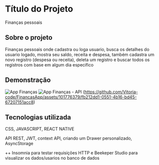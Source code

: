 
# Título do Projeto

Finanças pessoais



## Sobre o projeto
Finanças pessoais onde cadastra ou loga usuario, busca os detalhes do usuario logado, mostra seu saldo, receita e despesa, também cadastra um novo registro (despesa ou receita), deleta um registro e buscar todos os registros com base em algum dia especifico
## Demonstração


![App Finanças](https://github.com/Vitoria-code/FinancasApp/assets/101776379/ade6d95e-c17f-4e97-a39d-7385ce632064)
![App Finanças - API](https://github.com/Vitoria-code/FinancasApp/assets/101776379/d64c328f-2045-4c51-ade5-e439c3532daf)
(https://github.com/Vitoria-code/FinancasApp/assets/101776379/fb212dd1-0551-4b16-bd45-67207151acc8)

## Tecnologias utilizada

CSS, JAVASCRIPT, REACT NATIVE

API REST, JWT, context API, criando um Drawer personalizado, AsyncStorage 

++ Insomnia para testar requisições HTTP e Beekeper Studio para visualizar os dados/usarios no banco de dados
